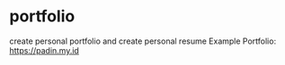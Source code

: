 # portfolio
create personal portfolio and create personal resume
Example Portfolio: https://padin.my.id
